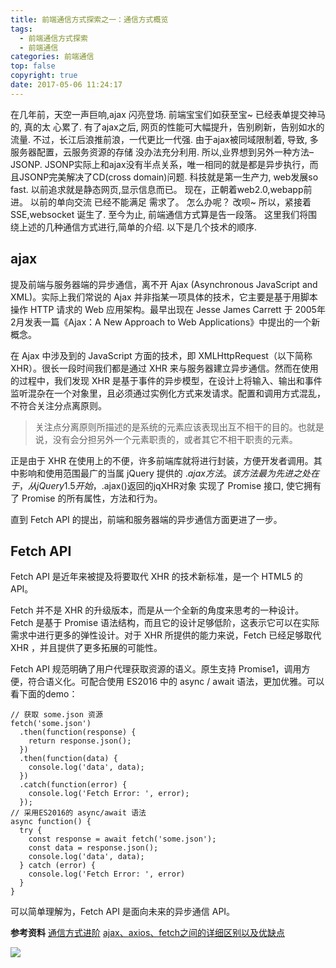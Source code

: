 ```yaml
---
title: 前端通信方式探索之一：通信方式概览
tags:
  - 前端通信方式探索
  - 前端通信
categories: 前端通信
top: false
copyright: true
date: 2017-05-06 11:24:17
---
```

在几年前，天空一声巨响,ajax 闪亮登场. 前端宝宝们如获至宝~ 已经表单提交神马的, 真的太 心累了. 有了ajax之后, 网页的性能可大幅提升，告别刷新，告别如水的流量. 不过，长江后浪推前浪，一代更比一代强. 由于ajax被同域限制着, 导致, 多服务器配置，云服务资源的存储 没办法充分利用. 所以,业界想到另外一种方法–JSONP. JSONP实际上和ajax没有半点关系，唯一相同的就是都是异步执行，而且JSONP完美解决了CD(cross domain)问题. 科技就是第一生产力, web发展so fast. 以前追求就是静态网页,显示信息而已。 现在，正朝着web2.0,webapp前进。 以前的单向交流 已经不能满足 需求了。 怎么办呢？ 改呗~ 所以，紧接着SSE,websocket 诞生了. 至今为止, 前端通信方式算是告一段落。 这里我们将围绕上述的几种通信方式进行,简单的介绍. 以下是几个技术的顺序.
<!--more-->

## ajax

提及前端与服务器端的异步通信，离不开 Ajax (Asynchronous JavaScript and XML)。实际上我们常说的 Ajax 并非指某一项具体的技术，它主要是基于用脚本操作 HTTP 请求的 Web 应用架构。最早出现在 Jesse James Carrett 于 2005年2月发表一篇《Ajax：A New Approach to Web Applications》中提出的一个新概念。

在 Ajax 中涉及到的 JavaScript 方面的技术，即 XMLHttpRequest（以下简称 XHR）。很长一段时间我们都是通过 XHR 来与服务器建立异步通信。然而在使用的过程中，我们发现 XHR 是基于事件的异步模型，在设计上将输入、输出和事件监听混杂在一个对象里，且必须通过实例化方式来发请求。配置和调用方式混乱，不符合关注分点离原则。

> 关注点分离原则所描述的是系统的元素应该表现出互不相干的目的。也就是说，没有会分担另外一个元素职责的，或者其它不相干职责的元素。

正是由于 XHR 在使用上的不便，许多前端库就将进行封装，方便开发者调用。其中影响和使用范围最广的当属 jQuery 提供的 $.ajax 方法。该方法最为先进之处在于，从 jQuery 1.5 开始，$.ajax()返回的jqXHR对象 实现了 Promise 接口, 使它拥有了 Promise 的所有属性，方法和行为。

直到 Fetch API 的提出，前端和服务器端的异步通信方面更进了一步。

## Fetch API
Fetch API 是近年来被提及将要取代 XHR 的技术新标准，是一个 HTML5 的 API。

Fetch 并不是 XHR 的升级版本，而是从一个全新的角度来思考的一种设计。Fetch 是基于 Promise 语法结构，而且它的设计足够低阶，这表示它可以在实际需求中进行更多的弹性设计。对于 XHR 所提供的能力来说，Fetch 已经足够取代 XHR ，并且提供了更多拓展的可能性。

Fetch API 规范明确了用户代理获取资源的语义。原生支持 Promise1，调用方便，符合语义化。可配合使用 ES2016 中的 async / await 语法，更加优雅。可以看下面的demo：
```
// 获取 some.json 资源
fetch('some.json')
  .then(function(response) {
    return response.json();
  })
  .then(function(data) {
    console.log('data', data);
  })
  .catch(function(error) {
    console.log('Fetch Error: ', error);
  });
// 采用ES2016的 async/await 语法
async function() {
  try {
    const response = await fetch('some.json');
    const data = response.json();
    console.log('data', data);
  } catch (error) {
    console.log('Fetch Error: ', error)
  }
}
```
可以简单理解为，Fetch API 是面向未来的异步通信 API。

**参考资料**
[通信方式进阶](https://www.villainhr.com/page/2016/05/18/%E9%80%9A%E4%BF%A1%E6%96%B9%E5%BC%8F%E8%BF%9B%E9%98%B6)
[ajax、axios、fetch之间的详细区别以及优缺点](https://blog.csdn.net/twodogya/article/details/80223508)

![](http://oankigr4l.bkt.clouddn.com/wexin.png)